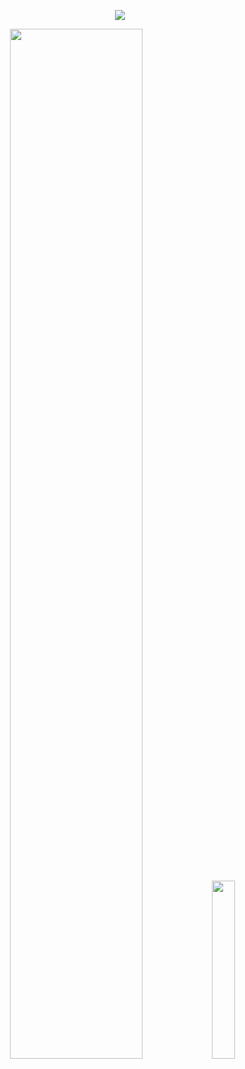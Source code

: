 

<p align="center">
  <img src="https://github-readme-streak-stats.herokuapp.com/?user=shivvvank&show_icons=true&locale=en&layout=compact&theme=tokyonight"/>
</p>
<p align="center">
  <img width="65%" src="https://github-readme-stats.vercel.app/api?username=shivvvank&show_icons=true&title_color=fff&icon_color=79ff97&text_color=9f9f9f&bg_color=151515" />
  <img width="27%" src="https://github-readme-stats.vercel.app/api/top-langs/?username=shivvvank&count_icons=true&title_color=fff&icon_color=79ff97&text_color=9f9f9f&bg_color=151515" />
</p>



